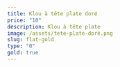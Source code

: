 ```yaml
---
title: Klou à tête plate doré
price: "10"
description: Klou à tête plate
image: /assets/tete-plate-doré.png
slug: flat-gold
type: "0"
gold: true
---
```

